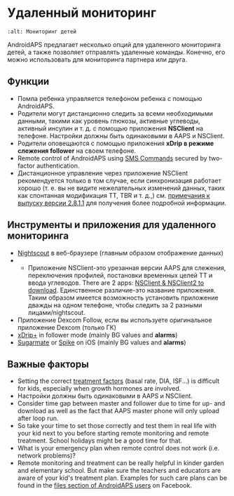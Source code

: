 # Удаленный мониторинг

```{image} ../images/KidsMonitoring.png
:alt: Мониторинг детей
```

AndroidAPS предлагает несколько опций для удаленного мониторинга детей, а также позволяет отправлять удаленные команды. Конечно, его можно использовать для мониторинга партнера или друга.

## Функции

- Помпа ребенка управляется телефоном ребенка с помощью AndroidAPS.
- Родители могут дистанционно следить за всеми необходимыми данными, такими как уровень глюкозы, активные углеводы, активный инсулин и т. д. с помощью приложения **NSClient** на телефоне. Настройки должны быть одинаковыми в AAPS и NSClient.
- Родители оповещаются с помощью приложения **xDrip в режиме слежения follower** на своем телефоне.
- Remote control of AndroidAPS using [SMS Commands](../Children/SMS-Commands.md) secured by two-factor authentication.
- Дистанционное управление через приложение NSClient рекомендуется только в том случае, если синхронизация работает хорошо (т. е. вы не видите нежелательных изменений данных, таких как спонтанная модификация TT, TBR и т. д.,) см. [примечания к выпуску версии 2.8.1.1](Releasenotes-important-hints-2-8-1-1) для получения более подробной информации.

## Инструменты и приложения для удаленного мониторинга

- [Nightscout](https://nightscout.github.io/) в веб-браузере (главным образом отображение данных)
- * Приложение NSClient-это урезанная версии AAPS для слежения, переключения профилей, постановки временных целей TT и ввода углеводов. There are 2 apps:  [NSClient & NSClient2 to download](https://github.com/nightscout/AndroidAPS/releases/). Единственное различие-это название приложения. Таким образом имеется возможность установить приложение дважды на одном телефоне, чтобы следить за 2 разными лицами/nightscout.
- Приложение Dexcom Follow, если вы используете оригинальное приложение Dexcom (только ГК)
- [xDrip+](../Configuration/xdrip.md) in follower mode (mainly BG values and **alarms**)
- [Sugarmate](https://sugarmate.io/) or [Spike](https://spike-app.com/) on iOS (mainly BG values and **alarms**)

## Важные факторы

- Setting the correct [treatment factors](FAQ-how-to-begin) (basal rate, DIA, ISF...) is difficult for kids, especially when growth hormones are involved.
- Настройки должны быть одинаковыми в AAPS и NSClient.
- Consider time gap between master and follower due to time for up- and download as well as the fact that AAPS master phone will only upload after loop run.
- So take your time to set those correctly and test them in real life with your kid next to you before starting remote monitoring and remote treatment. School holidays might be a good time for that.
- What is your emergency plan when remote control does not work (i.e. network problems)?
- Remote monitoring and treatment can be really helpful in kinder garden and elementary school. But make sure the teachers and educators are aware of your kid's treatment plan. Examples for such care plans can be found in the [files section of AndroidAPS users](https://www.facebook.com/groups/AndroidAPSUsers/files/) on Facebook.
